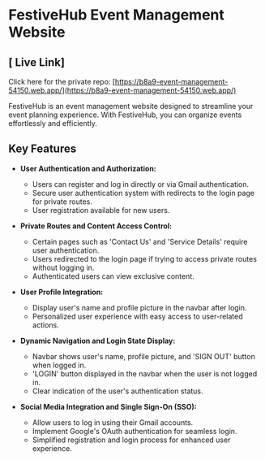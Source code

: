 # FestiveHub Event Management Website

## [ Live Link]

Click here for the private repo: [https://b8a9-event-management-54150.web.app/](https://b8a9-event-management-54150.web.app/)


FestiveHub is an event management website designed to streamline your event planning experience. With FestiveHub, you can organize events effortlessly and efficiently.

## Key Features

- **User Authentication and Authorization:**
  - Users can register and log in directly or via Gmail authentication.
  - Secure user authentication system with redirects to the login page for private routes.
  - User registration available for new users.

- **Private Routes and Content Access Control:**
  - Certain pages such as 'Contact Us' and 'Service Details' require user authentication.
  - Users redirected to the login page if trying to access private routes without logging in.
  - Authenticated users can view exclusive content.

- **User Profile Integration:**
  - Display user's name and profile picture in the navbar after login.
  - Personalized user experience with easy access to user-related actions.

- **Dynamic Navigation and Login State Display:**
  - Navbar shows user's name, profile picture, and 'SIGN OUT' button when logged in.
  - 'LOGIN' button displayed in the navbar when the user is not logged in.
  - Clear indication of the user's authentication status.

- **Social Media Integration and Single Sign-On (SSO):**
  - Allow users to log in using their Gmail accounts.
  - Implement Google's OAuth authentication for seamless login.
  - Simplified registration and login process for enhanced user experience.
